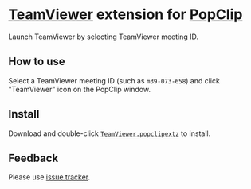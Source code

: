 # [TeamViewer](http://www.teamviewer.com/) extension for [PopClip](http://pilotmoon.com/popclip/)
Launch TeamViewer by selecting TeamViewer meeting ID.

## How to use
Select a TeamViewer meeting ID (such as `m39-073-658`) and click "TeamViewer" icon on the PopClip window.

## Install
Download and double-click [`TeamViewer.popclipextz`](https://github.com/selfiens/popclip.teamviewer/blob/master/TeamViewer.popclipextz?raw=true) to install.

## Feedback
Please use [issue tracker](https://github.com/selfiens/popclip.teamviewer/issues).
